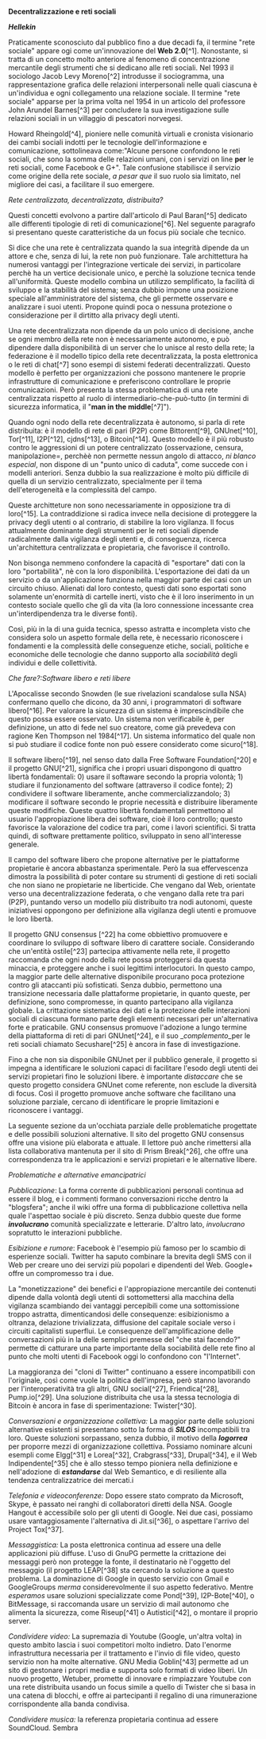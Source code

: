**Decentralizzazione e reti sociali**

***Hellekin***

Praticamente sconosciuto dal pubblico fino a due decadi fa, il termine "rete sociale" appare ogi come un'innovazione del **Web 2.0**[^1]. Nonostante, si tratta di un concetto molto anteriore al fenomeno di concentrazione mercantile degli strumenti che si dedicano alle reti sociali. Nel 1993 il sociologo Jacob Levy Moreno[^2] introdusse il sociogramma, una rappresentazione grafica delle relazioni interpersonali nelle quali ciascuna è un'individua e ogni collegamento una relazione sociale. Il termine "rete sociale" apparse per la prima volta nel 1954 in un articolo del professore John Arundel Barnes[^3] per concludere la sua investigazione sulle relazioni sociali in un villaggio di pescatori norvegesi.

Howard Rheingold[^4], pioniere nelle comunità virtuali e cronista visionario dei cambi sociali indotti per le tecnologie dell'informazione e comunicazione, sottolineava come:"Alcune persone confondono le reti sociali, che sono la somma delle relazioni umani, con i servizi on line **per** le reti sociali, come Facebook e G+". Tale confusione stabilisce il servizio come origine della rete sociale, _a pesar que_ il suo ruolo sia limitato, nel migliore dei casi, a facilitare il suo emergere.

*Rete centralizzata, decentralizzata, distribuita?*

Questi concetti evolvono a partire dall'articolo di Paul Baran[^5] dedicato alle differenti tipologie di reti di comunicazione[^6]. Nel seguente paragrafo si presentano queste caratteristiche da un focus più sociale che tecnico.

Si dice che una rete è centralizzata quando la sua integrità dipende da un attore e che, senza di lui, la rete non può funzionare. Tale archittettura ha numerosi vantaggi per l'integrazione verticale dei servizi, in particolare perchè ha un vertice decisionale unico, e perchè la soluzione tecnica tende all'uniformità. Queste modello combina un utilizzo semplificato, la facilità di sviluppo e la stabilità del sistema; senza dubbio impone una posizione speciale all'amministratore del sistema, che gli permette osservare e analizzare i suoi utenti. Propone quindi poca o nessuna protezione o considerazione per il dirtitto alla privacy degli utenti.

Una rete decentralizzata non dipende da un polo unico di decisione, anche se ogni membro della rete non è necessariamente autonomo, e può dipendere dalla disponibilità di un server che lo unisce al resto della rete; la federazione è il modello tipico della rete decentralizzata, la posta elettronica o le reti di chat[^7] sono esempi di sistemi federati decentralizzati. Questo modello è perfetto per organizzazioni che possono mantenere le proprie infrastrutture di comunicazione e preferiscono controllare le proprie comunicazioni. Però presenta la stessa problematica di una rete centralizzata rispetto al ruolo di intermediario-che-può-tutto (in termini di sicurezza informatica, il "**man in the middle**[^7]").


Quando ogni nodo della rete decentralizzata è autonomo, si parla di rete distribuita: è il modello di rete di pari (P2P) come Bittorent[^9], GNUnet[^10], Tor[^11], I2P[^12], cjdns[^13], o Bitcoin[^14]. Questo modello è il più robusto contro le aggressioni di un potere centralizzato (osservazione, censura, manipolazione=, perchèè non permette nessun angolo di attacco, _ni blanco especial_, non dispone di un "punto unico di caduta", come succede con i modelli anteriori. Senza dubbio la sua realizzazione è molto più difficile di quella di un servizio centralizzato, specialmente per il tema dell'eterogeneità e la complessità del campo.

Queste architteture non sono necessariamente in opposizione tra di loro[^15]. La contraddizione si radica invece nella decisione di proteggere la privacy degli utenti o al contrario, di stabilire la loro vigilanza. Il focus attualmente dominante degli strumenti per le reti sociali dipende radicalmente dalla vigilanza degli utenti e, di conseguenza, ricerca un'architettura centralizzata e propietaria, che favorisce il controllo.

Non bisonga nemmeno confondere la capacità di "esportare" dati con la loro "portabilità", nè con la loro disponibilità. L'esportazione dei dati da un servizio o da un'applicazione funziona nella maggior parte dei casi con un circuito chiuso. Alienati dal loro contesto, questi dati sono esportati sono solamente un'enormità di cartelle inerti, visto che è il loro inserimento in un contesto sociale quello che gli da vita (la loro connessione incessante crea un'interdipendenza tra le diverse fonti).

Così, più in la di una guida tecnica, spesso astratta e incompleta visto che considera solo un aspetto formale della rete, è necessario riconoscere i fondamenti e la complessità delle conseguenze etiche, sociali, politiche e economiche delle tecnologie che danno supporto alla _sociabilità_ degli individui e delle collettività. 

*Che fare?:Software libero e reti libere*

L'Apocalisse secondo Snowden (le sue rivelazioni scandalose sulla NSA) confermano quello che dicono, da 30 anni, i programmatori di software libero[^16]. Per valorare la sicurezza di un sistema è imprescindibile che questo possa essere osservato. Un sistema non verificabile è, per definizione, un atto di fede nel suo creatore, come già prevedeva con ragione Ken Thompson nel 1984[^17]. Un sistema informatico del quale non si può studiare il codice fonte non può essere considerato come sicuro[^18].

Il software libero[^19], nel senso dato dalla Free Software Foundation[^20] e il progetto GNU[^21], significa che i propri usuari dispongono di quattro libertà fondamentali: 0) usare il softaware secondo la propria volontà; 1) studiare il funzionamento del software (attraverso il codice fonte); 2) condividere il software liberamente, anche commercializzandolo; 3) modificare il software secondo le proprie necessità e distribuire liberamente queste modifiche. Queste quattro libertà fondamentali permettono al usuario l'appropiazione libera dei software, cioè il loro controllo; questo favorisce la valorazione del codice tra pari, come i lavori scientifici. Si tratta quindi, di software prettamente politico, sviluppato in seno all'interesse generale.

Il campo del software libero che propone alternative per le piattaforme propietarie è ancora abbastanza sperimentale. Però la sua effervescenza dimostra la possibilità di poter contare su strumenti di gestione di reti sociali che non siano ne propietarie ne liberticide. Che vengano dal Web, orientate verso una decentralizzazione federata, o che vengano dalla rete tra pari (P2P), puntando verso un modello più distribuito tra nodi autonomi, queste iniziativesi oppongono per definizione alla vigilanza degli utenti e promuove le loro libertà.

Il progetto GNU consensus [^22] ha come obbiettivo promuovere e coordinare lo sviluppo di software libero di carattere sociale. Considerando che un'entità ostile[^23] partecipa attivamente nella rete, il progetto raccomanda che ogni nodo della rete possa proteggersi da questa minaccia, e proteggere anche i suoi legittimi interlocutori. In questo campo, la maggior parte delle alternative disponibile procurano poca protezione contro gli ataccanti più sofisticati. Senza dubbio, permettono una transizione necessaria dalle plattaforme propietarie, in quanto queste, per definizione, sono compromesse, in quanto partecipano alla vigilanza globale. La crittazione sistematica dei dati e la protezione delle interazioni sociali di ciascuna formano parte degli elementi necessari per un'alternativa forte e praticabile. GNU consensus promuove l'adozione a lungo termine della piattaforma di reti di pari GNUnet[^24], e il suo _*complemento*_per le reti sociali chiamato Secushare[^25] è ancora in fase di investigazione.

Fino a che non sia disponibile GNUnet per il pubblico generale, il progetto si impegna a identificare le soluzioni capaci di facilitare l'esodo degli utenti dei servizi propietari fino le soluzioni libere. è importante *_distaccare_* che se questo progetto considera GNUnet come referente, non esclude la diversità di focus. Così il progetto promuove anche software che facilitano una soluzione parziale, cercano di identificare le proprie limitazioni e riconoscere i vantaggi. 

La seguente sezione da un'occhiata parziale delle problematiche progettate e delle possibili soluzioni alternative. Il sito del progetto GNU consensus offre una visione più elaborata e attuale. Il lettore può anche rimettersi alla lista collaborativa mantenuta per il sito di Prism Break[^26], che offre una correspondenza tra le applicazioni e servizi propietari e le alternative libere.

*Problematiche e alternative emancipatrici*

*Pubblicazione*: La forma corrente di pubblicazioni personali continua ad essere il blog, e i commenti formano conversazioni ricche dentro la "blogsfera"; anche il wiki offre una forma di pubblicazione collettiva nella quale l'aspettao sociale è più discreto. Senza dubbio queste due forme **_involucrano_** comunità specializzate e letterarie. D'altro lato, _involucrano_ sopratutto le interazioni pubbliche.

*Esibizione e rumore*: Facebook è l'esempio più famoso per lo scambio di esperienze sociali. Twitter ha saputo combinare la brevita degli SMS con il Web per creare uno dei servizi più popolari e dipendenti del Web. Google+ offre un compromesso tra i due.

La "monetizzazione" dei benefici e l'appropiazione mercantile dei contenuti dipende dalla volontà degli utenti di sottomettersi alla macchina della vigilanza scambiando dei vantaggi percepibili come una sottomissione troppo astratta, dimenticandosi delle consequenze: esibizionismo a oltranza, delazione trivializzata, diffusione del capitale sociale verso i circuiti capitalisti superflui. Le consequenze dell'amplificazione delle conversazioni più in la delle semplici premesse del "che stai facendo?" permette di catturare una parte importante della sociabilità delle rete fino al punto che molti utenti di Facebook oggi lo confondono con "l'Internet".

La maggioranza dei "cloni di Twitter" continuano a essere incompatibili con l'originale, così come vuole la politica dell'impresa, però stanno lavorando per l'interoperatività tra gli altri, GNU social[^27], Friendica[^28], Pump.io[^29]. Una soluzione distribuita che usa la stessa tecnologia di Bitcoin è ancora in fase di sperimentazione: Twister[^30].

*Conversazioni e organizzazione collettiva:* La maggior parte delle soluzioni alternative esistenti si presentano sotto la forma di **_SILOS_** incompatibili tra loro. Queste soluzioni sorpassano, senza dubbio, il motivo della **_logorrea_** per proporre mezzi di organizzazione collettiva. Possiamo nominare alcuni esempli come Elgg[^31] e Lorea[^32], Crabgrass[^33], Drupal[^34], e il Web Indipendente[^35] che è allo stesso tempo pioniera nella definizione e nell'adozione di **_estandarse_** dal Web Semantico, e di resiliente alla tendenza centralizzatrice dei mercati.i

*Telefonia e videoconferenze:* Dopo essere stato comprato da Microsoft, Skype, è passato nei ranghi di collaboratori diretti della NSA. Google Hangout è accessibile solo per gli utenti di Google. Nei due casi, possiamo usare vantaggiosamente l'alternativa di Jit.si[^36], o aspettare l'arrivo del Project Tox[^37].

*Messaggistica:* La posta elettronica continua ad essere una delle applicazioni più diffuse. L'uso di GnuPG permette la crittazione dei messaggi però non protegge la fonte, il destinatario nè l'oggetto del messaggio (il progetto LEAP[^38] sta cercando la soluzione a questo problema. La dominazione di Google in questo servizio con Gmail e GoogleGroups *_merma_* considerevolmente il suo aspetto federativo. Mentre *_esperamos_* usare soluzioni specializzate come Pond[^39], I2P-Bote[^40], o BitMessage, si raccomanda usare un servizio di mail autonomo che alimenta la sicurezza, come Riseup[^41] o Autistici[^42], o montare il proprio server.

*Condividere video:* La supremazia di Youtube (Google, un'altra volta) in questo ambito lascia i suoi competitori molto indietro. Dato l'enorme infrastruttura necessaria per il trattamento e l'invio di file video, questo servizio non ha molte alternative. GNU Media Goblin[^43] permette ad un sito di gestonare i propri media e supporta solo formati di video liberi. Un nuovo progetto, Wetuber, promette di innovare e rimpiazzare Youtube con una rete distribuita usando un focus simile a quello di Twister che si basa in una catena di blocchi, e offre ai partecipanti il regalino di una rimunerazione corrispondente alla banda condivisa.

*Condividere musica:* la referenza propietaria continua ad essere SoundCloud. Sembra 
